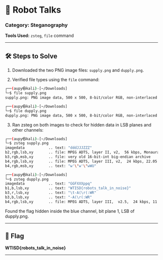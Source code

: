 # 🤖 Robot Talks

### Category: Steganography

**Tools Used:** `zsteg`, `file` command

---

## 🛠️ Steps to Solve

1. Downloaded the two PNG image files: `supply.png` and `dupply.png`.

2. Verified file types using the `file` command:

```bash
┌──(aupy㉿kali)-[~/Downloads]
└─$ file supply.png
supply.png: PNG image data, 500 x 500, 8-bit/color RGB, non-interlaced

┌──(aupy㉿kali)-[~/Downloads]
└─$ file dupply.png
dupply.png: PNG image data, 500 x 500, 8-bit/color RGB, non-interlaced
```

3. Ran zsteg on both images to check for hidden data in LSB planes and other channels:

```bash
┌──(aupy㉿kali)-[~/Downloads]
└─$ zsteg supply.png
imagedata           .. text: "dddJJJZZZ"
b2,rgb,lsb,xy       .. file: MPEG ADTS, layer II, v2,  56 kbps, Monaural
b3,rgb,msb,xy       .. file: very old 16-bit-int big-endian archive
b4,rgb,lsb,xy       .. file: MPEG ADTS, layer III, v2,  24 kbps, 22.05 kHz, Monaural
b4,rgb,msb,xy       .. text: "w'\"w'\"wWU"

┌──(aupy㉿kali)-[~/Downloads]
└─$ zsteg dupply.png
imagedata           .. text: "GGFXXXppq"
b1,b,lsb,xy         .. text: "WTISD{robots_talk_in_noise}"
b3,r,lsb,xy         .. text: "\t-A(\r(:WR"
b3,b,lsb,xy         .. text: "-A(\r(:WR"
b4,rgb,lsb,xy       .. file: MPEG ADTS, layer III,  v2.5,  24 kbps, 11.025 kHz, Monaural
```

Found the flag hidden inside the blue channel, bit plane 1, LSB of dupply.png.

---

## 🎯 Flag

**WTISD{robots_talk_in_noise}**

---
